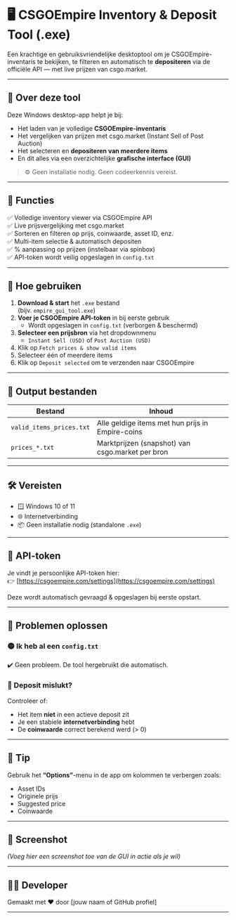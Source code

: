 # 🖥️ CSGOEmpire Inventory & Deposit Tool (.exe)

Een krachtige en gebruiksvriendelijke desktoptool om je CSGOEmpire-inventaris te bekijken, te filteren en automatisch te **depositeren** via de officiële API — met live prijzen van csgo.market.

---

## 🧾 Over deze tool

Deze Windows desktop-app helpt je bij:
- Het laden van je volledige **CSGOEmpire-inventaris**
- Het vergelijken van prijzen met csgo.market (Instant Sell of Post Auction)
- Het selecteren en **depositeren van meerdere items**
- En dit alles via een overzichtelijke **grafische interface (GUI)**

> ⚙️ Geen installatie nodig. Geen codeerkennis vereist.

---

## 🔧 Functies

✅ Volledige inventory viewer via CSGOEmpire API  
✅ Live prijsvergelijking met csgo.market  
✅ Sorteren en filteren op prijs, coinwaarde, asset ID, enz.  
✅ Multi-item selectie & automatisch depositen  
✅ % aanpassing op prijzen (instelbaar via spinbox)  
✅ API-token wordt veilig opgeslagen in `config.txt`  

---

## 🚀 Hoe gebruiken

1. **Download & start** het `.exe` bestand  
   (bijv. `empire_gui_tool.exe`)  
2. **Voer je CSGOEmpire API-token** in bij eerste gebruik  
   - Wordt opgeslagen in `config.txt` (verborgen & beschermd)  
3. **Selecteer een prijsbron** via het dropdownmenu  
   - `Instant Sell (USD)` of `Post Auction (USD)`  
4. Klik op `Fetch prices & show valid items`  
5. Selecteer één of meerdere items  
6. Klik op `Deposit selected` om te verzenden naar CSGOEmpire

---

## 📁 Output bestanden

| Bestand                 | Inhoud                                               |
|------------------------|------------------------------------------------------|
| `valid_items_prices.txt` | Alle geldige items met hun prijs in Empire-coins     |
| `prices_*.txt`           | Marktprijzen (snapshot) van csgo.market per bron     |

---

## 🛠 Vereisten

- 🪟 Windows 10 of 11  
- 🌐 Internetverbinding  
- 📦 Geen installatie nodig (standalone `.exe`)

---

## 🔐 API-token

Je vindt je persoonlijke API-token hier:  
👉 [https://csgoempire.com/settings](https://csgoempire.com/settings)

Deze wordt automatisch gevraagd & opgeslagen bij eerste opstart.

---

## 🧪 Problemen oplossen

### 🟡 Ik heb al een `config.txt`  
✔️ Geen probleem. De tool hergebruikt die automatisch.

### 🔴 Deposit mislukt?

Controleer of:
- Het item **niet** in een actieve deposit zit  
- Je een stabiele **internetverbinding** hebt  
- De **coinwaarde** correct berekend werd (> 0)

---

## 🧊 Tip

Gebruik het **“Options”**-menu in de app om kolommen te verbergen zoals:
- Asset IDs  
- Originele prijs  
- Suggested price  
- Coinwaarde  

---

## 📸 Screenshot

*(Voeg hier een screenshot toe van de GUI in actie als je wil)*

---

## 🧑‍💻 Developer

Gemaakt met ❤️ door [jouw naam of GitHub profiel]

---
